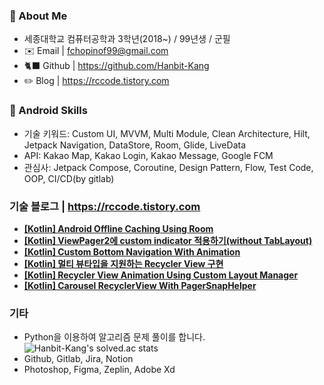 ### 👋 About Me
- 세종대학교 컴퓨터공학과 3학년(2018~) / 99년생 / 군필
- ✉️ Email | fchopinof99@gmail.com
- 🐈‍⬛ Github | https://github.com/Hanbit-Kang
- ✏️  Blog | https://rccode.tistory.com

### 🤖 Android Skills

- 기술 키워드: Custom UI, MVVM, Multi Module, Clean Architecture, Hilt, Jetpack Navigation, DataStore, Room, Glide, LiveData
- API: Kakao Map, Kakao Login, Kakao Message, Google FCM
- 관심사: Jetpack Compose, Coroutine, Design Pattern, Flow, Test Code, OOP, CI/CD(by gitlab)


### 기술 블로그 | https://rccode.tistory.com
- **[[Kotlin] Android Offline Caching Using Room](https://rccode.tistory.com/292)**
- **[[Kotlin] ViewPager2에 custom indicator 적용하기(without TabLayout)](https://rccode.tistory.com/291)**
- **[[Kotlin] Custom Bottom Navigation With Animation](https://rccode.tistory.com/289)**
- **[[Kotlin] 멀티 뷰타입을 지원하는 Recycler View 구현](https://rccode.tistory.com/285)**
- **[[Kotlin] Recycler View Animation Using Custom Layout Manager](https://rccode.tistory.com/275)**
- **[[Kotlin] Carousel RecyclerView With PagerSnapHelper](https://rccode.tistory.com/245)**

### 기타

- Python을 이용하여 알고리즘 문제 풀이를 합니다.
![Hanbit-Kang's solved.ac stats](https://github-readme-solvedac.hyp3rflow.vercel.app/api/?handle=fchopinof99)
- Github, Gitlab, Jira, Notion
- Photoshop, Figma, Zeplin, Adobe Xd

<!--
Here are some ideas to get you started:

- 🔭 I’m currently working on ...
- 🌱 I’m currently learning ...
- 👯 I’m looking to collaborate on ...
- 🤔 I’m looking for help with ...
- 💬 Ask me about ...
- 📫 How to reach me: ...
- 😄 Pronouns: ...
- ⚡ Fun fact: ...
-->
